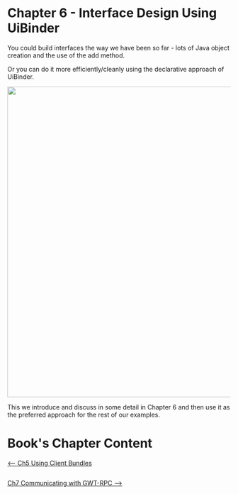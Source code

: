 # Chapter 6 - Interface Design Using UiBinder #

You could build interfaces the way we have been so far - lots of Java object creation and the use of the add method.

Or you can do it more efficiently/cleanly using the declarative approach of UiBinder.





<img src='https://gwtinaction2.googlecode.com/svn/wiki/images/ch06/Chapter%206%20ui.xml.png' width='700px' />

This we introduce and discuss in some detail in Chapter 6 and then use it as the preferred approach for the rest of our examples.

# Book's Chapter Content #

[<-- Ch5 Using Client Bundles](ClientBundles.md)<pre></pre>[Ch7 Communicating with GWT-RPC -->](GWTRPC.md)